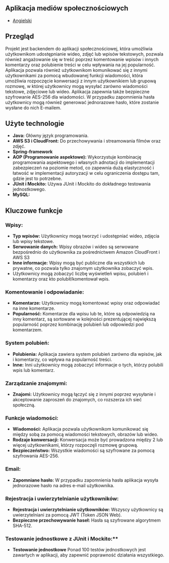 ## Aplikacja mediów społecznościowych
- [Angielski](README.md)

## Przegląd
Projekt jest backendem do aplikacji społecznościowej, która umożliwia użytkownikom udostępnianie wideo, zdjęć lub wpisów tekstowych,
pozwala również angażowanie się w treść poprzez komentowanie wpisów i innych komentarzy oraz polubienie treści w celu wpływania na jej popularność. 
Aplikacja pozwala również użytkownikom komunikować się z innymi użytkownikami za pomocą wbudowanej funkcji wiadomości, która umożliwia 
rozpoczęcie konwersacji z innym użytkownikiem lub grupową rozmowę, w której użytkownicy mogą wysyłać zarówno wiadomości tekstowe, zdjęciowe lub wideo. Aplikacja zapewnia także bezpieczne szyfrowanie AES-256 dla wiadomości. 
W przypadku zapomnienia hasła użytkownicy mogą również generować jednorazowe hasło, które zostanie wysłane do nich E-mailem.

## Użyte technologie
- **Java:** Główny język programowania.
- **AWS S3 i CloudFront:** Do przechowywania i streamowania filmów oraz zdjęć.
- **Spring-framework**
- **AOP (Programowanie aspektowe):** Wykorzystuje kombinację programowania aspektowego i własnych adnotacji do implementacji zabezpieczeń na poziomie metod, co zapewnia dużą elastyczność i łatwość w implementacji autoryzacji w celu ograniczenia dostępu tam, gdzie jest to potrzebne.
- **JUnit i Mockito:** Używa JUnit i Mockito do dokładnego testowania jednostkowego.
- **MySQL:**

## Kluczowe funkcje
### Wpisy:
- **Typ wpisów:** Użytkownicy mogą tworzyć i udostępniać wideo, zdjęcia lub wpisy tekstowe.
- **Serwowanie danych:** Wpisy obrazów i wideo są serwowane bezpośrednio do użytkownika za pośrednictwem Amazon CloudFront i AWS S3
- **Inne informacje:** Wpisy mogą być publiczne dla wszystkich lub prywatne, co pozwala tylko znajomym użytkownika zobaczyć wpis.
- Użytkownicy mogą zobaczyć liczbę wyświetleń wpisu, polubień i komentarzy oraz kto polubił/komentował wpis.

### Komentowanie i odpowiadanie:
- **Komentarze:** Użytkownicy mogą komentować wpisy oraz odpowiadać na inne komentarze.
- **Popularność:** Komentarze dla wpisu lub te, które są odpowiedzią na inny komentarz, są sortowane w kolejności prezentującej największą popularność poprzez kombinację polubień lub odpowiedzi pod komentarzem.

### System polubień:
- **Polubienia:** Aplikacja zawiera system polubień zarówno dla wpisów, jak i komentarzy, co wpływa na popularność treści.
- **Inne:** Inni użytkownicy mogą zobaczyć informacje o tych, którzy polubili wpis lub komentarz.

### Zarządzanie znajomymi:
- **Znajomi:** Użytkownicy mogą łączyć się z innymi poprzez wysyłanie i akceptowanie zaproszeń do znajomych, co rozszerza ich sieć społeczną.
### Funkcje wiadomości:
- **Wiadomości:** Aplikacja pozwala użytkownikom komunikować się między sobą za pomocą wiadomości tekstowych, obrazów lub wideo.
- **Rodzaje konwersacji:** Konwersacja może być prowadzona między 2 lub więcej użytkownikami, którzy rozpoczęli rozmowę grupową.
- **Bezpieczeństwo:** Wszystkie wiadomości są szyfrowane za pomocą szyfrowania AES-256.
### Email:
- **Zapomniane hasło:** W przypadku zapomnienia hasła aplikacja wysyła jednorazowe hasło na adres e-mail użytkownika.
### Rejestracja i uwierzytelnianie użytkowników:
- **Rejestracja i uwierzytelnianie użytkowników:** Wszyscy użytkownicy są uwierzytelniani za pomocą JWT (Token JSON Web).
- **Bezpieczne przechowywanie haseł:** Hasła są szyfrowane algorytmem SHA-512.
### Testowanie jednostkowe z JUnit i Mockito:**
- **Testowanie jednostkowe** Ponad 100 testów jednostkowych jest zawartych w aplikacji, aby zapewnić poprawność działania wszystkiego.
